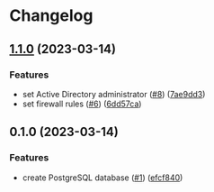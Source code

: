 # Changelog

## [1.1.0](https://github.com/equinor/terraform-azurerm-postgres/compare/v1.0.0...v1.1.0) (2023-03-14)


### Features

* set Active Directory administrator ([#8](https://github.com/equinor/terraform-azurerm-postgres/issues/8)) ([7ae9dd3](https://github.com/equinor/terraform-azurerm-postgres/commit/7ae9dd3a09c1c8412c94c12c44747a412ba65821))
* set firewall rules ([#6](https://github.com/equinor/terraform-azurerm-postgres/issues/6)) ([6dd57ca](https://github.com/equinor/terraform-azurerm-postgres/commit/6dd57ca1c5992da7892fedde013ea1aec4413c7b))

## 0.1.0 (2023-03-14)


### Features

* create PostgreSQL database ([#1](https://github.com/equinor/terraform-azurerm-postgres/issues/1)) ([efcf840](https://github.com/equinor/terraform-azurerm-postgres/commit/efcf840af1abb31bf3d76862f97b8a69a1274ce7))
